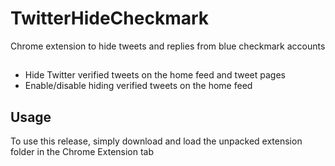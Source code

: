 # TwitterHideCheckmark
 Chrome extension to hide tweets and replies from blue checkmark accounts 
 
 
## 

* Hide Twitter verified tweets on the home feed and tweet pages
* Enable/disable hiding verified tweets on the home feed


## Usage 
To use this release, simply download and load the unpacked extension folder in the Chrome Extension tab
